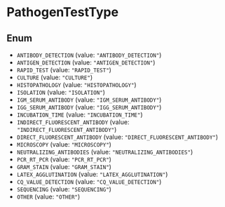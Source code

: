 # PathogenTestType

## Enum

* `ANTIBODY_DETECTION` (value: `"ANTIBODY_DETECTION"`)
* `ANTIGEN_DETECTION` (value: `"ANTIGEN_DETECTION"`)
* `RAPID_TEST` (value: `"RAPID_TEST"`)
* `CULTURE` (value: `"CULTURE"`)
* `HISTOPATHOLOGY` (value: `"HISTOPATHOLOGY"`)
* `ISOLATION` (value: `"ISOLATION"`)
* `IGM_SERUM_ANTIBODY` (value: `"IGM_SERUM_ANTIBODY"`)
* `IGG_SERUM_ANTIBODY` (value: `"IGG_SERUM_ANTIBODY"`)
* `INCUBATION_TIME` (value: `"INCUBATION_TIME"`)
* `INDIRECT_FLUORESCENT_ANTIBODY` (value: `"INDIRECT_FLUORESCENT_ANTIBODY"`)
* `DIRECT_FLUORESCENT_ANTIBODY` (value: `"DIRECT_FLUORESCENT_ANTIBODY"`)
* `MICROSCOPY` (value: `"MICROSCOPY"`)
* `NEUTRALIZING_ANTIBODIES` (value: `"NEUTRALIZING_ANTIBODIES"`)
* `PCR_RT_PCR` (value: `"PCR_RT_PCR"`)
* `GRAM_STAIN` (value: `"GRAM_STAIN"`)
* `LATEX_AGGLUTINATION` (value: `"LATEX_AGGLUTINATION"`)
* `CQ_VALUE_DETECTION` (value: `"CQ_VALUE_DETECTION"`)
* `SEQUENCING` (value: `"SEQUENCING"`)
* `OTHER` (value: `"OTHER"`)

